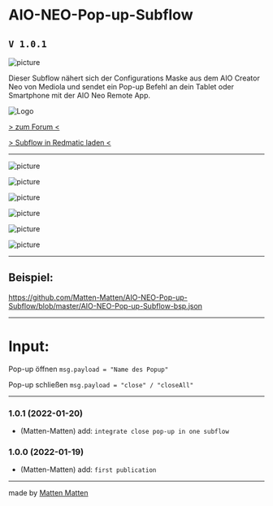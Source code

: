 # AIO-NEO-Pop-up-Subflow
## `V 1.0.1`
![picture](https://raw.githubusercontent.com/Matten-Matten/AIO-NEO-Pop-up-Subflow/main/picture/AIO%20Neo%20%20PU_0.png)

Dieser Subflow nähert sich der Configurations Maske aus dem AIO Creator Neo von Mediola und sendet ein Pop-up Befehl an dein Tablet oder Smartphone mit der AIO Neo Remote App.


![Logo](https://homematic-forum.de/forum/styles/prosilver/theme/images/homematic-logo.png)

[> zum Forum <](https://homematic-forum.de/forum/viewtopic.php?f=77&t=72191&p=701720#p701720)


[> Subflow in Redmatic laden <](https://github.com/Matten-Matten/AIO-NEO-Pop-up-Subflow/blob/master/AIO-NEO-Pop-up-Subflow.json)

---
![picture](https://raw.githubusercontent.com/Matten-Matten/AIO-NEO-Pop-up-Subflow/main/picture/AIO%20Neo%20open%20PU_1.png)

![picture](https://raw.githubusercontent.com/Matten-Matten/AIO-NEO-Pop-up-Subflow/main/picture/AIO%20Neo%20open%20PU_2.png)

![picture](https://raw.githubusercontent.com/Matten-Matten/AIO-NEO-Pop-up-Subflow/main/picture/AIO%20Neo%20open%20PU_3.png)

![picture](https://raw.githubusercontent.com/Matten-Matten/AIO-NEO-Pop-up-Subflow/main/picture/AIO%20Neo%20open%20PU_4.png)

![picture](https://raw.githubusercontent.com/Matten-Matten/AIO-NEO-Pop-up-Subflow/main/picture/AIO%20Neo%20open%20PU_5.png)

![picture](https://raw.githubusercontent.com/Matten-Matten/AIO-NEO-Pop-up-Subflow/main/picture/AIO%20Neo%20open%20PU_6.png)

---

## Beispiel:

https://github.com/Matten-Matten/AIO-NEO-Pop-up-Subflow/blob/master/AIO-NEO-Pop-up-Subflow-bsp.json


---

# **Input:**

Pop-up öffnen
`msg.payload = "Name des Popup"`

Pop-up schließen
`msg.payload = "close" / "closeAll"`

---

### 1.0.1 (2022-01-20)
* (Matten-Matten)       add: `integrate close pop-up in one subflow`

### 1.0.0 (2022-01-19)
* (Matten-Matten)       add: `first publication`

---
made by [Matten Matten](https://github.com/Matten-Matten)
